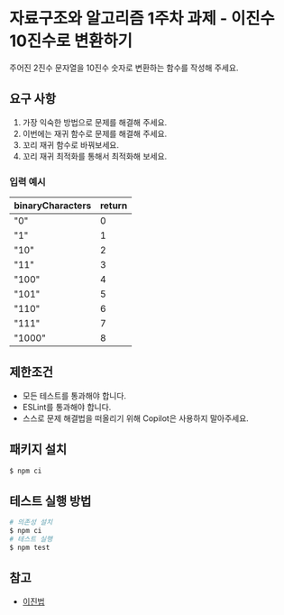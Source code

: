 # 자료구조와 알고리즘 1주차 과제 - 이진수 10진수로 변환하기

주어진 2진수 문자열을 10진수 숫자로 변환하는 함수를 작성해 주세요.

## 요구 사항

1. 가장 익숙한 방법으로 문제를 해결해 주세요.
2. 이번에는 재귀 함수로 문제를 해결해 주세요.
3. 꼬리 재귀 함수로 바꿔보세요.
4. 꼬리 재귀 최적화를 통해서 최적화해 보세요.

### 입력 예시

| binaryCharacters | return |
| --- | --- |
| "0" | 0 |
| "1" | 1 |
| "10" | 2 |
| "11" | 3 |
| "100" | 4 |
| "101" | 5 |
| "110" | 6 |
| "111" | 7 |
| "1000" | 8 |

## 제한조건

- 모든 테스트를 통과해야 합니다.
- ESLint를 통과해야 합니다.
- 스스로 문제 해결법을 떠올리기 위해 Copilot은 사용하지 말아주세요.

## 패키지 설치

```bash
$ npm ci
```

## 테스트 실행 방법

```bash
# 의존성 설치
$ npm ci
# 테스트 실행
$ npm test
```

## 참고

- [이진법](https://ko.wikipedia.org/wiki/%EC%9D%B4%EC%A7%84%EB%B2%95)
